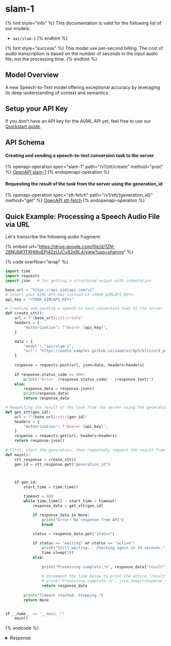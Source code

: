 # slam-1



{% hint style="info" %}
This documentation is valid for the following list of our models:

* `aai/slam-1`
{% endhint %}

{% hint style="success" %}
This model use per-second billing. The cost of audio transcription is based on the number of seconds in the input audio file, not the processing time.
{% endhint %}

## Model Overview

A new Speech-to-Text model offering exceptional accuracy by leveraging its deep understanding of context and semantics.

## Setup your API Key

If you don’t have an API key for the AI/ML API yet, feel free to use our [Quickstart guide](https://docs.aimlapi.com/quickstart/setting-up).

## API Schema

#### Creating and sending a speech-to-text conversion task to the server

{% openapi-operation spec="slam-1" path="/v1/stt/create" method="post" %}
[OpenAPI slam-1](https://raw.githubusercontent.com/aimlapi/api-docs/refs/heads/main/docs/api-references/speech-models/AssemblyAI/slam-1.json)
{% endopenapi-operation %}

#### Requesting the result of the task from the server using the generation\_id

{% openapi-operation spec="stt-fetch" path="/v1/stt/{generation_id}" method="get" %}
[OpenAPI stt-fetch](https://raw.githubusercontent.com/aimlapi/api-docs/refs/heads/main/docs/api-references/speech-models/Deepgram/nova-2-pair.json)
{% endopenapi-operation %}

## Quick Example: Processing a Speech Audio File via URL

Let's transcribe the following audio fragment:

{% embed url="https://drive.google.com/file/d/1ZN-28NUbK1TXHt6oEPj42zUJCv82e9L4/view?usp=sharing" %}

{% code overflow="wrap" %}
```python
import time
import requests
import json   # for getting a structured output with indentation

base_url = "https://api.aimlapi.com/v1"
# Insert your AIML API Key instead of <YOUR_AIMLAPI_KEY>:
api_key = "<YOUR_AIMLAPI_KEY>"

# Creating and sending a speech-to-text conversion task to the server
def create_stt():
    url = f"{base_url}/stt/create"
    headers = {
        "Authorization": f"Bearer {api_key}", 
    }

    data = {
        "model": "aai/slam-1",
        "url": "https://audio-samples.github.io/samples/mp3/blizzard_primed/sample-0.mp3"
    }
 
    response = requests.post(url, json=data, headers=headers)
    
    if response.status_code >= 400:
        print(f"Error: {response.status_code} - {response.text}")
    else:
        response_data = response.json()
        print(response_data)
        return response_data

# Requesting the result of the task from the server using the generation_id
def get_stt(gen_id):
    url = f"{base_url}/stt/{gen_id}"
    headers = {
        "Authorization": f"Bearer {api_key}", 
    }
    response = requests.get(url, headers=headers)
    return response.json()
    
# First, start the generation, then repeatedly request the result from the server every 10 seconds.
def main():
    stt_response = create_stt()
    gen_id = stt_response.get("generation_id")



    if gen_id:
        start_time = time.time()

        timeout = 600
        while time.time() - start_time < timeout:
            response_data = get_stt(gen_id)

            if response_data is None:
                print("Error: No response from API")
                break
        
            status = response_data.get("status")

            if status == "waiting" or status == "active":
                print("Still waiting... Checking again in 10 seconds.")
                time.sleep(10)
            else:
                
                print("Processing complete:/n", response_data["result"]["text"])
                
                # Uncomment the line below to print the entire "result" object with all service data
                # print("Processing complete:/n", json.dumps(response_data["result"], indent=2, ensure_ascii=False))
                return response_data
   
        print("Timeout reached. Stopping.")
        return None     


if __name__ == "__main__":
    main()

```
{% endcode %}

<details>

<summary>Response</summary>

{% code overflow="wrap" %}
```json5
{'generation_id': '227b2ca6-72a6-4e82-906d-957ba03e470f'}
Still waiting... Checking again in 10 seconds.
Processing complete:/n {
  "id": "51d9be59-2180-407f-93e1-ea3c3dec7fcd",
  "language_model": "assemblyai_default",
  "acoustic_model": "assemblyai_default",
  "language_code": "en_us",
  "status": "completed",
  "audio_url": "https://audio-samples.github.io/samples/mp3/blizzard_primed/sample-0.mp3",
  "text": "He doesn't belong to you, and I don't see how you have anything to do with what is be his power, if he possess only that from this stage to you.",
  "words": [
    {
      "text": "He",
      "start": 320,
      "end": 400,
      "confidence": 0.8894227,
      "speaker": null
    },
    {
      "text": "doesn't",
      "start": 480,
      "end": 960,
      "confidence": 0.85873646,
      "speaker": null
    },
    {
      "text": "belong",
      "start": 960,
      "end": 1360,
      "confidence": 0.98418343,
      "speaker": null
    },
    {
      "text": "to",
      "start": 1440,
      "end": 1520,
      "confidence": 0.9947456,
      "speaker": null
    },
    {
      "text": "you,",
      "start": 1600,
      "end": 1680,
      "confidence": 0.542386,
      "speaker": null
    },
    {
      "text": "and",
      "start": 1920,
      "end": 2000,
      "confidence": 0.99181706,
      "speaker": null
    },
    {
      "text": "I",
      "start": 2160,
      "end": 2240,
      "confidence": 0.9949956,
      "speaker": null
    },
    {
      "text": "don't",
      "start": 2240,
      "end": 2560,
      "confidence": 0.9778317,
      "speaker": null
    },
    {
      "text": "see",
      "start": 2560,
      "end": 2640,
      "confidence": 0.9933328,
      "speaker": null
    },
    {
      "text": "how",
      "start": 2800,
      "end": 2880,
      "confidence": 0.9756232,
      "speaker": null
    },
    {
      "text": "you",
      "start": 3120,
      "end": 3200,
      "confidence": 0.9898425,
      "speaker": null
    },
    {
      "text": "have",
      "start": 3360,
      "end": 3440,
      "confidence": 0.9754379,
      "speaker": null
    },
    {
      "text": "anything",
      "start": 3600,
      "end": 3680,
      "confidence": 0.9352868,
      "speaker": null
    },
    {
      "text": "to",
      "start": 4080,
      "end": 4160,
      "confidence": 0.99539536,
      "speaker": null
    },
    {
      "text": "do",
      "start": 4160,
      "end": 4320,
      "confidence": 0.994307,
      "speaker": null
    },
    {
      "text": "with",
      "start": 4400,
      "end": 4480,
      "confidence": 0.9825462,
      "speaker": null
    },
    {
      "text": "what",
      "start": 4560,
      "end": 4640,
      "confidence": 0.9361658,
      "speaker": null
    },
    {
      "text": "is",
      "start": 4800,
      "end": 4880,
      "confidence": 0.9499776,
      "speaker": null
    },
    {
      "text": "be",
      "start": 4960,
      "end": 5040,
      "confidence": 0.74536353,
      "speaker": null
    },
    {
      "text": "his",
      "start": 5120,
      "end": 5280,
      "confidence": 0.98388886,
      "speaker": null
    },
    {
      "text": "power,",
      "start": 5360,
      "end": 5440,
      "confidence": 0.15106322,
      "speaker": null
    },
    {
      "text": "if",
      "start": 5600,
      "end": 5680,
      "confidence": 0.22255379,
      "speaker": null
    },
    {
      "text": "he",
      "start": 5920,
      "end": 6000,
      "confidence": 0.3464594,
      "speaker": null
    },
    {
      "text": "possess",
      "start": 6080,
      "end": 6640,
      "confidence": 0.094453804,
      "speaker": null
    },
    {
      "text": "only",
      "start": 6640,
      "end": 6720,
      "confidence": 0.83083403,
      "speaker": null
    },
    {
      "text": "that",
      "start": 6880,
      "end": 6960,
      "confidence": 0.9876517,
      "speaker": null
    },
    {
      "text": "from",
      "start": 7120,
      "end": 7200,
      "confidence": 0.9683188,
      "speaker": null
    },
    {
      "text": "this",
      "start": 7200,
      "end": 7280,
      "confidence": 0.9067986,
      "speaker": null
    },
    {
      "text": "stage",
      "start": 7440,
      "end": 7680,
      "confidence": 0.9634684,
      "speaker": null
    },
    {
      "text": "to",
      "start": 7920,
      "end": 8000,
      "confidence": 0.9013573,
      "speaker": null
    },
    {
      "text": "you.",
      "start": 8080,
      "end": 8160,
      "confidence": 0.7715247,
      "speaker": null
    }
  ],
  "utterances": null,
  "confidence": 0.83341193,
  "audio_duration": 11,
  "punctuate": true,
  "format_text": true,
  "dual_channel": null,
  "webhook_url": null,
  "webhook_status_code": null,
  "webhook_auth": false,
  "webhook_auth_header_name": null,
  "speed_boost": false,
  "auto_highlights_result": null,
  "auto_highlights": false,
  "audio_start_from": null,
  "audio_end_at": null,
  "word_boost": [],
  "boost_param": null,
  "prompt": null,
  "keyterms_prompt": [],
  "filter_profanity": false,
  "redact_pii": false,
  "redact_pii_audio": false,
  "redact_pii_audio_quality": null,
  "redact_pii_audio_options": null,
  "redact_pii_policies": null,
  "redact_pii_sub": null,
  "speaker_labels": false,
  "speaker_options": null,
  "content_safety": false,
  "iab_categories": false,
  "content_safety_labels": {
    "status": "unavailable",
    "results": [],
    "summary": {}
  },
  "iab_categories_result": {
    "status": "unavailable",
    "results": [],
    "summary": {}
  },
  "language_detection": false,
  "language_detection_options": null,
  "language_confidence_threshold": null,
  "language_confidence": null,
  "custom_spelling": null,
  "throttled": false,
  "auto_chapters": false,
  "summarization": false,
  "summary_type": null,
  "summary_model": null,
  "custom_topics": false,
  "topics": [],
  "speech_threshold": null,
  "speech_model": "slam-1",
  "chapters": null,
  "disfluencies": false,
  "entity_detection": false,
  "sentiment_analysis": false,
  "sentiment_analysis_results": null,
  "entities": null,
  "speakers_expected": null,
  "summary": null,
  "custom_topics_results": null,
  "is_deleted": null,
  "multichannel": null,
  "project_id": 675898,
  "token_id": 1245789
}
```
{% endcode %}

</details>
